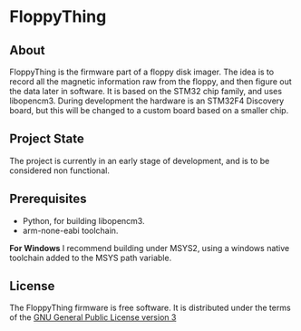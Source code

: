 FloppyThing
===========


About
-----
FloppyThing is the firmware part of a floppy disk imager.
The idea is to record all the magnetic information raw from the floppy, and then figure out the data later in software.
It is based on the STM32 chip family, and uses libopencm3.
During development the hardware is an STM32F4 Discovery board, but this will be changed to a custom board based on a smaller chip.

Project State
-------------
The project is currently in an early stage of development, and is to be considered non functional.

Prerequisites
-------------
 - Python, for building libopencm3.
 - arm-none-eabi toolchain.
 
 **For Windows**
 I recommend building under MSYS2, using a windows native toolchain added to the MSYS path variable.

License
-------
The FloppyThing firmware is free software. It is distributed under the terms of the [GNU General Public License version 3][gpl3]

[gpl3]: https://www.gnu.org/licenses/gpl-3.0.html